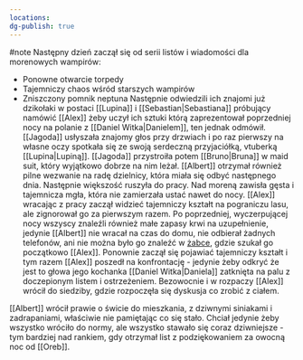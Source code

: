 ```yaml
---
locations: 
dg-publish: true
---
```

#note
Następny dzień zaczął się od serii listów i wiadomości dla morenowych wampirów:
- Ponowne otwarcie torpedy
- Tajemniczy chaos wśród starszych wampirów
- Zniszczony pomnik neptuna
Następnie odwiedzili ich znajomi już dzikołaki w postaci [[Lupina]] i [[Sebastian|Sebastiana]] próbujący namówić [[Alex]] żeby uczył ich sztuki którą zaprezentował poprzedniej nocy na polanie z [[Daniel Witka|Danielem]], ten jednak odmówił. [[Jagoda]] usłyszała znajomy głos przy drzwiach i po raz pierwszy na własne oczy spotkała się ze swoją serdeczną przyjaciółką, vtuberką [[Lupina|Lupiną]]. [[Jagoda]] przystroiła potem [[Bruno|Bruna]] w maid suit, który wyjątkowo dobrze na nim leżał. [[Albert]] otrzymał również pilne wezwanie na radę dzielnicy, która miała się odbyć następnego dnia. Następnie większość ruszyła do pracy. Nad moreną zawisła gęsta i tajemnicza mgła, która nie zamierzała ustać nawet do nocy. [[Alex]] wracając z pracy zaczął widzieć tajemniczy kształt na pograniczu lasu, ale zignorował go za pierwszym razem. Po poprzedniej, wyczerpującej nocy wszyscy znaleźli również małe zapasy krwi na uzupełnienie, jedynie [[Albert]] nie wracał na czas do domu, nie odbierał żadnych telefonów, ani nie można było go znaleźć w [żabce](geo:54.3604843012153,18.578195264454052), gdzie szukał go początkowo [[Alex]]. Ponownie zaczął się pojawiać tajemniczy kształt i tym razem [[Alex]] poszedł na konfrontację - jedynie żeby odkryć że jest to głowa jego kochanka [[Daniel Witka|Daniela]] zatknięta na palu z doczepionym listem i ostrzeżeniem. Bezowocnie i w rozpaczy [[Alex]] wrócił do siedziby, gdzie rozpoczęła się dyskusja co zrobić z ciałem.

[[Albert]] wrócił prawie o świcie do mieszkania, z dziwnymi siniakami i zadrapaniami, właściwie nie pamiętając co się stało. Chciał jedynie żeby wszystko wróciło do normy, ale wszystko stawało się coraz dziwniejsze - tym bardziej nad rankiem, gdy otrzymał list z podziękowaniem za owocną noc od [[Oreb]]. 